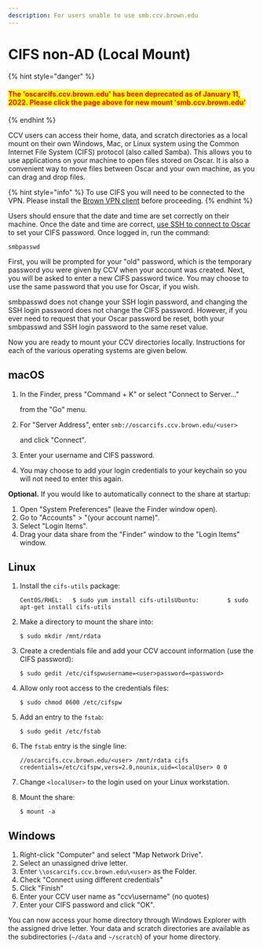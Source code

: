 ```yaml
---
description: For users unable to use smb.ccv.brown.edu
---
```


# CIFS  non-AD (Local Mount)



{% hint style="danger" %}
#### <mark style="color:red;">The 'oscarcifs.ccv.brown.edu' has been deprecated as of January 11, 2022. Please click the page above for new mount 'smb.ccv.brown.edu'</mark>
{% endhint %}

CCV users can access their home, data, and scratch directories as a local mount on their own Windows, Mac, or Linux system using the Common Internet File System (CIFS) protocol (also called Samba). This allows you to use applications on your machine to open files stored on Oscar. It is also a convenient way to move files between Oscar and your own machine, as you can drag and drop files.

{% hint style="info" %}
To use CIFS you will need to be connected to the VPN. Please install the [Brown VPN client](https://vpn.brown.edu) before proceeding.
{% endhint %}

Users should ensure that the date and time are set correctly on their machine. Once the date and time are correct, [use SSH to connect to Oscar](https://app.gitbook.com/@brown-cis/s/oscar/\~/drafts/-Lg4RZ07lpbY8-GXym-g/primary/connecting-to-oscar/ssh) to set your CIFS password. Once logged in, run the command:

```
smbpasswd
```

First, you will be prompted for your "old" password, which is the temporary password you were given by CCV when your account was created. Next, you will be asked to enter a new CIFS password twice. You may choose to use the same password that you use for Oscar, if you wish.

smbpasswd does not change your SSH login password, and changing the SSH login password does not change the CIFS password. However, if you ever need to request that your Oscar password be reset, both your smbpasswd and SSH login password to the same reset value.‌

Now you are ready to mount your CCV directories locally. Instructions for each of the various operating systems are given below.‌

## macOS <a href="#macos" id="macos"></a>

1.  In the Finder, press "Command + K" or select "Connect to Server..."

    from the "Go" menu.
2.  For "Server Address", enter `smb://oscarcifs.ccv.brown.edu/<user>`

    and click "Connect".
3. Enter your username and CIFS password.
4. You may choose to add your login credentials to your keychain so you will not need to enter this again.

**Optional.** If you would like to automatically connect to the share at startup:‌

1. Open "System Preferences" (leave the Finder window open).
2. Go to "Accounts" > "(your account name)".
3. Select "Login Items".
4. Drag your data share from the "Finder" window to the "Login Items" window.‌

## Linux <a href="#linux" id="linux"></a>

1.  Install the `cifs-utils` package:

    ```
    CentOS/RHEL:   $ sudo yum install cifs-utilsUbuntu:        $ sudo apt-get install cifs-utils
    ```
2.  Make a directory to mount the share into:

    ```
    $ sudo mkdir /mnt/rdata
    ```
3.  Create a credentials file and add your CCV account information (use the CIFS password):

    ```
    $ sudo gedit /etc/cifspw​username=<user>password=<password>
    ```
4.  Allow only root access to the credentials files:

    ```
    $ sudo chmod 0600 /etc/cifspw
    ```
5.  Add an entry to the `fstab`:

    ```
    $ sudo gedit /etc/fstab
    ```
6.  The `fstab` entry is the single line:

    ```
    //oscarcifs.ccv.brown.edu/<user> /mnt/rdata cifs credentials=/etc/cifspw,vers=2.0,nounix,uid=<localUser> 0 0
    ```
7. Change `<localUser>` to the login used on your Linux workstation.
8.  Mount the share:

    ```
    $ mount -a‌
    ```

## Windows <a href="#windows" id="windows"></a>

1. Right-click "Computer" and select "Map Network Drive".
2. Select an unassigned drive letter.
3. Enter `\\oscarcifs.ccv.brown.edu\<user>` as the Folder.
4. Check "Connect using different credentials"
5. Click "Finish"
6. Enter your CCV user name as "ccv\username" (no quotes)
7. Enter your CIFS password and click "OK".

You can now access your home directory through Windows Explorer with the assigned drive letter. Your data and scratch directories are available as the subdirectories (`~/data` and `~/scratch`) of your home directory.

